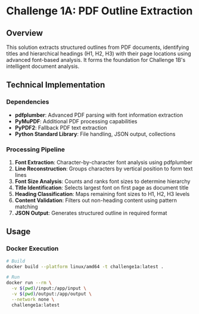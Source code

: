 # Challenge 1A: PDF Outline Extraction

## Overview
This solution extracts structured outlines from PDF documents, identifying titles and hierarchical headings (H1, H2, H3) with their page locations using advanced font-based analysis. It forms the foundation for Challenge 1B's intelligent document analysis. 

## Technical Implementation

### Dependencies
- **pdfplumber**: Advanced PDF parsing with font information extraction
- **PyMuPDF**: Additional PDF processing capabilities  
- **PyPDF2**: Fallback PDF text extraction
- **Python Standard Library**: File handling, JSON output, collections

### Processing Pipeline
1. **Font Extraction**: Character-by-character font analysis using pdfplumber
2. **Line Reconstruction**: Groups characters by vertical position to form text lines
3. **Font Size Analysis**: Counts and ranks font sizes to determine hierarchy
4. **Title Identification**: Selects largest font on first page as document title
5. **Heading Classification**: Maps remaining font sizes to H1, H2, H3 levels
6. **Content Validation**: Filters out non-heading content using pattern matching
7. **JSON Output**: Generates structured outline in required format

## Usage

### Docker Execution

```bash
# Build
docker build --platform linux/amd64 -t challenge1a:latest .

# Run  
docker run --rm \
  -v $(pwd)/input:/app/input \
  -v $(pwd)/output:/app/output \
  --network none \
  challenge1a:latest
```
